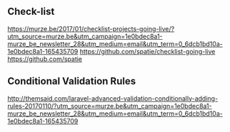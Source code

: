 ## Check-list
https://murze.be/2017/01/checklist-projects-going-live/?utm_source=murze.be&utm_campaign=1e0bdec8a1-murze_be_newsletter_28&utm_medium=email&utm_term=0_6dcb1bd10a-1e0bdec8a1-165435709
https://github.com/spatie/checklist-going-live
https://github.com/spatie
## Conditional Validation Rules
http://themsaid.com/laravel-advanced-validation-conditionally-adding-rules-20170110/?utm_source=murze.be&utm_campaign=1e0bdec8a1-murze_be_newsletter_28&utm_medium=email&utm_term=0_6dcb1bd10a-1e0bdec8a1-165435709
